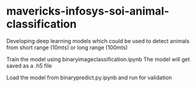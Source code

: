 # mavericks-infosys-soi-animal-classification
Developing deep learning models which could be used to detect animals from short range (10mts) or long range (100mts)

Train the model using binaryimageclassification.ipynb
The model will get saved as a .h5 file

Load the model from binarypredict.py.ipynb and run for validation
